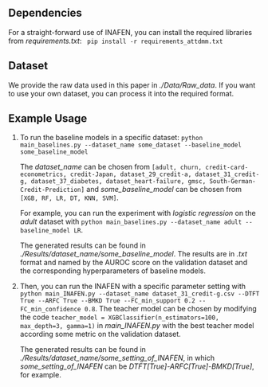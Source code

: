 ## Dependencies

For a straight-forward use of INAFEN, you can install the required libraries from *requirements.txt*: ` pip install -r requirements_attdmm.txt`

## Dataset

We provide the raw data used in this paper in *./Data/Raw_data*. If you want to use your own dataset, you can process it into the required format. 

## Example Usage

1. To run the baseline models in a specific dataset: `python main_baselines.py --dataset_name some_dataset --baseline_model some_baseline_model`

   The *dataset_name* can be chosen from `[adult, churn, credit-card-econometrics, credit-Japan, dataset_29_credit-a, dataset_31_credit-g, dataset_37_diabetes, dataset_heart-failure, gmsc, South-German-Credit-Prediction]` and *some_baseline_model* can be chosen from `[XGB, RF, LR, DT, KNN, SVM]`. 

   For example, you can run the experiment with *logistic regression* on the *adult* dataset with `python main_baselines.py --dataset_name adult --baseline_model LR`.

   The generated results can be found in *./Results/dataset_name/some_baseline_model*. The results are in *.txt* format and named by the AUROC score on the validation dataset and the corresponding hyperparameters of baseline models.

2. Then, you can run the INAFEN with a specific parameter setting with `python main_INAFEN.py --dataset_name dataset_31_credit-g.csv --DTFT True --ARFC True --BMKD True --FC_min_support 0.2 --FC_min_confidence 0.8`. The teacher model can be chosen by modifying the code `teacher_model = XGBClassifier(n_estimators=100, max_depth=3, gamma=1)` in *main_INAFEN.py* with the best teacher model according some metric on the validation dataset. 

   The generated results can be found in  *./Results/dataset_name/some_setting_of_INAFEN*, in which *some_setting_of_INAFEN* can be *DTFT[True]-ARFC[True]-BMKD[True]*, for example.
